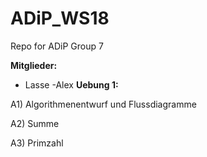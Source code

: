 # ADiP_WS18

Repo for ADiP Group 7

**Mitglieder:**

- Lasse
-Alex
__Uebung 1:__

A1) Algorithmenentwurf und Flussdiagramme

A2) Summe

A3) Primzahl
